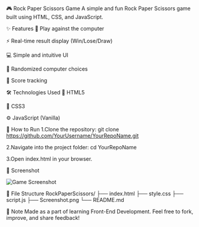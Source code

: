 🎮 Rock Paper Scissors Game
A simple and fun Rock Paper Scissors game built using HTML, CSS, and JavaScript.

✨ Features
🎲 Play against the computer

⚡ Real-time result display (Win/Lose/Draw)

💻 Simple and intuitive UI

🎰 Randomized computer choices

🧮 Score tracking 

🛠️ Technologies Used
🧾 HTML5

🎨 CSS3

⚙️ JavaScript (Vanilla)

🚀 How to Run
1.Clone the repository:
git clone https://github.com/YourUsername/YourRepoName.git

2.Navigate into the project folder:
cd YourRepoName

3.Open index.html in your browser.

📸 Screenshot

![Game Screenshot](.Screenshot.png)

📁 File Structure
RockPaperScissors/
├── index.html
├── style.css
├── script.js
├── Screenshot.png
└── README.md

📝 Note
Made as a part of learning Front-End Development.
Feel free to fork, improve, and share feedback!